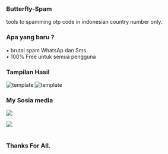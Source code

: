 ### Butterfly-Spam
tools to spamming otp code in indonesian country number only.

### Apa yang baru ?

• brutal spam WhatsAp dan Sms<br>
• 100% Free untuk semua pengguna

### Tampilan Hasil 
![template](https://github.com/Madd-KW/butterfly-spam/blob/main/sample/results-SMS.jpg)
![template](https://github.com/Madd-KW/butterfly-spam/blob/main/sample/results-WA.jpg)

### My Sosia media

[![](https://img.shields.io/badge/Youtube-red?logo=Youtube&logoColor=red&labelColor=white)](https://m.youtube.com/@MaddKW)

[![](https://img.shields.io/badge/Whatsapp-CHAT-red?logo=Whatsapp&logoColor=Brightgreen&labelColor=white)](https://wa.me/6283870666827?text=permisi+bang) <br><br>

### Thanks For All.
